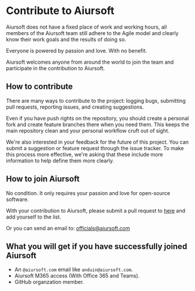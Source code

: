 # Contribute to Aiursoft

Aiursoft does not have a fixed place of work and working hours, all members of the Aiursoft team still adhere to the Agile model and clearly know their work goals and the results of doing so.

Everyone is powered by passion and love. With no benefit.

Aiursoft welcomes anyone from around the world to join the team and participate in the contribution to Aiursoft.

## How to contribute

There are many ways to contribute to the project: logging bugs, submitting pull requests, reporting issues, and creating suggestions.

Even if you have push rights on the repository, you should create a personal fork and create feature branches there when you need them. This keeps the main repository clean and your personal workflow cruft out of sight.

We're also interested in your feedback for the future of this project. You can submit a suggestion or feature request through the issue tracker. To make this process more effective, we're asking that these include more information to help define them more clearly.

## How to join Aiursoft

No condition. It only requires your passion and love for open-source software.

With your contribution to Aiursoft, please submit a pull request to [here](https://github.com/AiursoftWeb/Infrastructures/blob/master/doc/Welcome/About%20Aiursoft.md) and add yourself to the list.

Or you can send an email to: [officials@aiursoft.com](mailto://officials@aiursoft.com)

## What you will get if you have successfully joined Aiursoft

* An `@aiursoft.com` email like `anduin@aiursoft.com`.
* Aiursoft M365 access (With Office 365 and Teams).
* GitHub organzation member.
